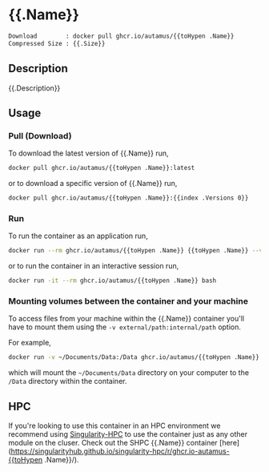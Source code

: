 # {{.Name}}
```bash 
Download        : docker pull ghcr.io/autamus/{{toHypen .Name}}
Compressed Size : {{.Size}}
```

## Description
{{.Description}}

## Usage
### Pull (Download)
To download the latest version of {{.Name}} run,

```bash
docker pull ghcr.io/autamus/{{toHypen .Name}}:latest
```

or to download a specific version of {{.Name}} run,

```bash
docker pull ghcr.io/autamus/{{toHypen .Name}}:{{index .Versions 0}}
```
### Run
To run the container as an application run,
```bash
docker run --rm ghcr.io/autamus/{{toHypen .Name}} {{toHypen .Name}} --version
```

or to run the container in an interactive session run,
```bash
docker run -it --rm ghcr.io/autamus/{{toHypen .Name}} bash
```

### Mounting volumes between the container and your machine
To access files from your machine within the {{.Name}} container you'll have to mount them using the `-v external/path:internal/path` option.

For example,
```bash
docker run -v ~/Documents/Data:/Data ghcr.io/autamus/{{toHypen .Name}} {{toHypen .Name}} /Data/myData.csv
```
which will mount the `~/Documents/Data` directory on your computer to the `/Data` directory within the container.

## HPC
If you're looking to use this container in an HPC environment we recommend using [Singularity-HPC](https://singularity-hpc.readthedocs.io) to use the container just as any other module on the cluser. Check out the SHPC {{.Name}} container [here](https://singularityhub.github.io/singularity-hpc/r/ghcr.io-autamus-{{toHypen .Name}}/).